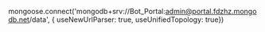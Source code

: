 mongoose.connect('mongodb+srv://Bot_Portal:admin@portal.fdzhz.mongodb.net/data', { useNewUrlParser: true, useUnifiedTopology: true})